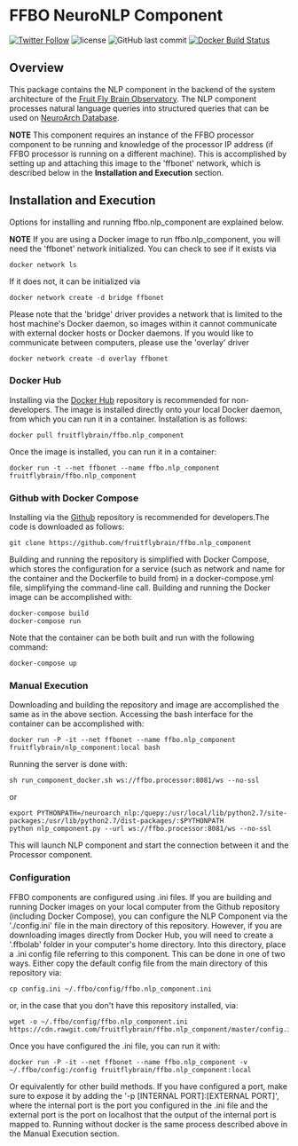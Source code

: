 # FFBO NeuroNLP Component
[![Twitter Follow](https://img.shields.io/twitter/follow/flybrainobs.svg?style=social&label=Follow)](https://twitter.com/flybrainobs) ![license](https://img.shields.io/github/license/fruitflybrain/ffbo.nlp_component.svg?style=flat-square) ![GitHub last commit](https://img.shields.io/github/last-commit/fruitflybrain/ffbo.nlp_component.svg?style=flat-square) [![Docker Build Status](https://img.shields.io/docker/build/fruitflybrain/ffbo.nlp_component.svg?style=flat-square)](https://hub.docker.com/r/fruitflybrain/ffbo.nlp_component)
## Overview

This package contains the NLP component in the backend of the system architecture of the [Fruit Fly Brain Observatory](http://fruitflybrain.org/). The NLP component processes natural language queries into structured queries that can be used on [NeuroArch Database](http://dx.doi.org/10.5281/zenodo.44225).

__NOTE__ This component requires an instance of the FFBO processor component to be running and knowledge of the processor IP address (if FFBO processor is running on a different machine). This is accomplished by setting up and attaching this image to the 'ffbonet' network, which is described below in the __Installation and Execution__ section.

## Installation and Execution

Options for installing and running ffbo.nlp_component are explained below.

__NOTE__ If you are using a Docker image to run ffbo.nlp_component, you will need the 'ffbonet' network initialized. You can check to see if it exists via

    docker network ls

If it does not, it can be initialized via

    docker network create -d bridge ffbonet

Please note that the 'bridge' driver provides a network that is limited to the host machine's Docker daemon, so images within it cannot communicate with external docker hosts or Docker daemons. If you would like to communicate between computers, please use the 'overlay' driver

    docker network create -d overlay ffbonet

### Docker Hub

Installing via the [Docker Hub](https://hub.docker.com/r/fruitflybrain/ffbo.nlp_component) repository is recommended for non-developers. The image is installed directly onto your local Docker daemon, from which you can run it in a container. Installation is as follows:

    docker pull fruitflybrain/ffbo.nlp_component

Once the image is installed, you can run it in a container:

    docker run -t --net ffbonet --name ffbo.nlp_component fruitflybrain/ffbo.nlp_component


### Github with Docker Compose

Installing via the [Github](https://github.com/fruitflybrain/ffbo.nlp_component) repository is recommended for developers.The code is downloaded as follows:

    git clone https://github.com/fruitflybrain/ffbo.nlp_component

Building and running the repository is simplified with Docker Compose, which stores the configuration for a service (such as network and name for the container and the Dockerfile to build from) in a docker-compose.yml file, simplifying the command-line call. Building and running the Docker image can be accomplished with:

    docker-compose build
    docker-compose run

Note that the container can be both built and run with the following command:

    docker-compose up

### Manual Execution

Downloading and building the repository and image are accomplished the same as in the above section. Accessing the bash interface for the container can be accomplished with:

    docker run -P -it --net ffbonet --name ffbo.nlp_component fruitflybrain/nlp_component:local bash

Running the server is done with:

    sh run_component_docker.sh ws://ffbo.processor:8081/ws --no-ssl

or

    export PYTHONPATH=/neuroarch_nlp:/quepy:/usr/local/lib/python2.7/site-packages:/usr/lib/python2.7/dist-packages/:$PYTHONPATH
    python nlp_component.py --url ws://ffbo.processor:8081/ws --no-ssl

This will launch NLP component and start the connection between it and the Processor component.

### Configuration

FFBO components are configured using .ini files. If you are building and running Docker images on your local computer from the Github repository (including Docker Compose), you can configure the NLP Component via the './config.ini' file in the main directory of this repository. However, if you are downloading images directly from Docker Hub, you will need to create a '.ffbolab' folder in your computer's home directory. Into this directory, place a .ini config file referring to this component. This can be done in one of two ways. Either copy the default config file from the main directory of this repository via:
    
    cp config.ini ~/.ffbo/config/ffbo.nlp_component.ini
    
or, in the case that you don't have this repository installed, via:
    
    wget -o ~/.ffbo/config/ffbo.nlp_component.ini https://cdn.rawgit.com/fruitflybrain/ffbo.nlp_component/master/config.ini

Once you have configured the .ini file, you can run it with:
    
    docker run -P -it --net ffbonet --name ffbo.nlp_component -v ~/.ffbo/config:/config fruitflybrain/ffbo.nlp_component:local
    
Or equivalently for other build methods. If you have configured a port, make sure to expose it by adding the '-p [INTERNAL PORT]:[EXTERNAL PORT]', where the internal port is the port you configured in the .ini file and the external port is the port on localhost that the output of the internal port is mapped to. Running without docker is the same process described above in the Manual Execution section.
